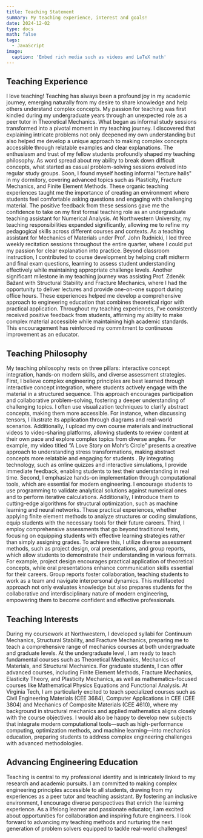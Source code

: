 ```yaml
---
title: Teaching Statement
summary: My teaching experience, interest and goals!
date: 2024-12-02
type: docs
math: false
tags:
  - JavaScript
image:
  caption: 'Embed rich media such as videos and LaTeX math'
---
```


## Teaching Experience

I love teaching!
Teaching has always been a profound joy in my academic journey, emerging naturally from my desire to share knowledge and help others understand complex concepts. My passion for teaching was first kindled during my undergraduate years through an unexpected role as a peer tutor in Theoretical Mechanics. What began as informal study sessions transformed into a pivotal moment in my teaching journey. I discovered that explaining intricate problems not only deepened my own understanding but also helped me develop a unique approach to making complex concepts accessible through relatable examples and clear explanations.
The enthusiasm and trust of my fellow students profoundly shaped my teaching philosophy. As word spread about my ability to break down difficult concepts, what started as casual problem-solving sessions evolved into regular study groups. Soon, I found myself hosting informal "lecture halls" in my dormitory, covering advanced topics such as Plasticity, Fracture Mechanics, and Finite Element Methods. These organic teaching experiences taught me the importance of creating an environment where students feel comfortable asking questions and engaging with challenging material. The positive feedback from these sessions gave me the confidence to take on my first formal teaching role as an undergraduate teaching assistant for Numerical Analysis.
At Northwestern University, my teaching responsibilities expanded significantly, allowing me to refine my pedagogical skills across different courses and contexts. As a teaching assistant for Mechanics of Materials under Prof. John Rudnicki, I led three weekly recitation sessions throughout the entire quarter, where I could put my passion for clear explanation into practice. Beyond classroom instruction, I contributed to course development by helping craft midterm and final exam questions, learning to assess student understanding effectively while maintaining appropriate challenge levels. Another significant milestone in my teaching journey was assisting Prof. Zdeněk Bažant with Structural Stability and Fracture Mechanics, where I had the opportunity to deliver lectures and provide one-on-one support during office hours. These experiences helped me develop a comprehensive approach to engineering education that combines theoretical rigor with practical application.
Throughout my teaching experiences, I've consistently received positive feedback from students, affirming my ability to make complex material accessible while maintaining high academic standards. This encouragement has reinforced my commitment to continuous improvement as an educator.

## Teaching Philosophy
My teaching philosophy rests on three pillars: interactive concept integration, hands-on modern skills, and diverse assessment strategies.
First, I believe complex engineering principles are best learned through interactive concept integration, where students actively engage with the material in a structured sequence. This approach encourages participation and collaborative problem-solving, fostering a deeper understanding of challenging topics. I often use visualization techniques to clarify abstract concepts, making them more accessible. For instance, when discussing tensors, I illustrate its application through diagrams and real-world scenarios. Additionally, I upload my own course materials and instructional videos to video-sharing platforms, allowing students to review content at their own pace and explore complex topics from diverse angles. For example, my video titled “A Love Story on Mohr’s Circle” presents a creative approach to understanding stress transformations, making abstract concepts more relatable and engaging for students . By integrating technology, such as online quizzes and interactive simulations, I provide immediate feedback, enabling students to test their understanding in real time.
Second, I emphasize hands-on implementation through computational tools, which are essential for modern engineering. I encourage students to use programming to validate analytical solutions against numerical ones and to perform iterative calculations. Additionally, I introduce them to cutting-edge algorithms for structural optimization, such as machine learning and neural networks. These practical experiences, whether applying finite element methods to analyze structures or coding simulations, equip students with the necessary tools for their future careers.
Third, I employ comprehensive assessments that go beyond traditional tests, focusing on equipping students with effective learning strategies rather than simply assigning grades. To achieve this, I utilize diverse assessment methods, such as project design, oral presentations, and group reports, which allow students to demonstrate their understanding in various formats. For example, project design encourages practical application of theoretical concepts, while oral presentations enhance communication skills essential for their careers. Group reports foster collaboration, teaching students to work as a team and navigate interpersonal dynamics. This multifaceted approach not only evaluates knowledge but also prepares students for the collaborative and interdisciplinary nature of modern engineering, empowering them to become confident and effective professionals.
## Teaching Interests
During my coursework at Northwestern, I developed syllabi for Continuum Mechanics, Structural Stability, and Fracture Mechanics, preparing me to teach a comprehensive range of mechanics courses at both undergraduate and graduate levels. At the undergraduate level, I am ready to teach fundamental courses such as Theoretical Mechanics, Mechanics of Materials, and Structural Mechanics. For graduate students, I can offer advanced courses, including Finite Element Methods, Fracture Mechanics, Elasticity Theory, and Plasticity Mechanics, as well as mathematics-focused courses like Mathematical Physics Equations and Functional Analysis.
At Virginia Tech, I am particularly excited to teach specialized courses such as Civil Engineering Materials (CEE 3684), Computer Applications in CEE (CEE 3804) and Mechanics of Composite Materials (CEE 4610), where my background in structural mechanics and applied mathematics aligns closely with the course objectives. I would also be happy to develop new subjects that integrate modern computational tools—such as high-performance computing, optimization methods, and machine learning—into mechanics education, preparing students to address complex engineering challenges with advanced methodologies.
## Advancing Engineering Education
Teaching is central to my professional identity and is intricately linked to my research and academic pursuits. I am committed to making complex engineering principles accessible to all students, drawing from my experiences as a peer tutor and teaching assistant. By fostering an inclusive environment, I encourage diverse perspectives that enrich the learning experience.
As a lifelong learner and passionate educator, I am excited about opportunities for collaboration and inspiring future engineers. I look forward to advancing my teaching methods and nurturing the next generation of problem solvers equipped to tackle real-world challenges!